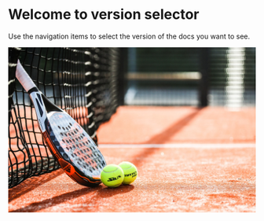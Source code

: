 # Welcome to version selector
Use the navigation items to select the version of the docs you want to see.

![BIRD PHOTOS](/docs/ca/img/foto.jpg)